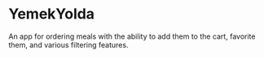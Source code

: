 # YemekYolda
An app for ordering meals with the ability to add them to the cart, favorite them, and various filtering features.
